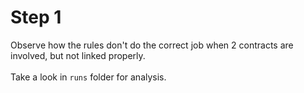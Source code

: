 # Step 1
Observe how the rules don't do the correct job when 2 contracts are involved, but not linked properly.<br><br>
Take a look in `runs` folder for analysis.
